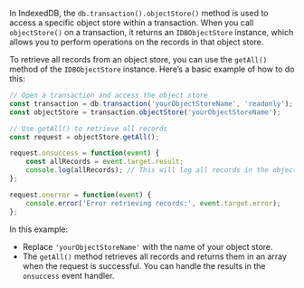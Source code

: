 In IndexedDB, the `db.transaction().objectStore()` method is used to access a specific object store within a transaction. When you call `objectStore()` on a transaction, it returns an `IDBObjectStore` instance, which allows you to perform operations on the records in that object store.

To retrieve all records from an object store, you can use the `getAll()` method of the `IDBObjectStore` instance. Here’s a basic example of how to do this:

```javascript
// Open a transaction and access the object store
const transaction = db.transaction('yourObjectStoreName', 'readonly');
const objectStore = transaction.objectStore('yourObjectStoreName');

// Use getAll() to retrieve all records
const request = objectStore.getAll();

request.onsuccess = function(event) {
    const allRecords = event.target.result;
    console.log(allRecords); // This will log all records in the object store
};

request.onerror = function(event) {
    console.error('Error retrieving records:', event.target.error);
};
```

In this example:
- Replace `'yourObjectStoreName'` with the name of your object store.
- The `getAll()` method retrieves all records and returns them in an array when the request is successful. You can handle the results in the `onsuccess` event handler.
